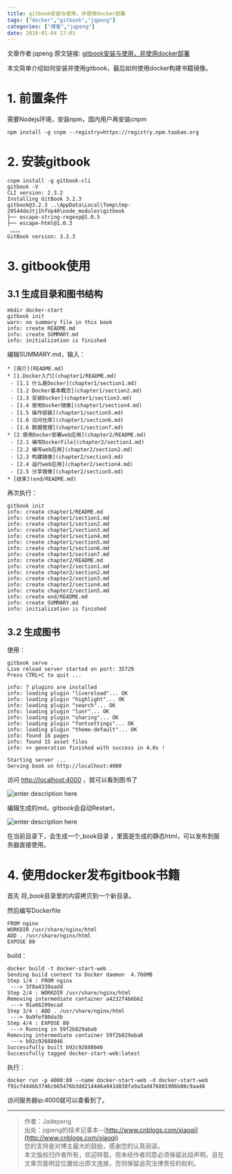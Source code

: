 ```yaml
---
title: gitbook安装与使用，并使用docker部署
tags: ["docker","gitbook","jqpeng"]
categories: ["博客","jqpeng"]
date: 2018-01-04 17:03
---
```

文章作者:jqpeng
原文链接: [gitbook安装与使用，并使用docker部署](https://www.cnblogs.com/xiaoqi/p/gitbook-setup-and-usage-publish-with-docker.html)

本文简单介绍如何安装并使用gitbook，最后如何使用docker构建书籍镜像。

# 1. 前置条件

需要Nodejs环境，安装npm，国内用户再安装cnpm


    npm install -g cnpm --registry=https://registry.npm.taobao.org


# 2. 安装gitbook


    cnpm install -g gitbook-cli
    gitbook -V 
    CLI version: 2.3.2
    Installing GitBook 3.2.3
    gitbook@3.2.3 ..\AppData\Local\Temp\tmp-20544doJtj1hfVp40\node_modules\gitbook
    ├── escape-string-regexp@1.0.5
    ├── escape-html@1.0.3
     。。。。
    GitBook version: 3.2.3


# 3. gitbook使用

## 3.1 生成目录和图书结构


    mkdir docker-start
    gitbook init
    warn: no summary file in this book
    info: create README.md
    info: create SUMMARY.md
    info: initialization is finished


编辑SUMMARY.md，输入：


    * [简介](README.md)
    * [1.Docker入门](chapter1/README.md)
     - [1.1 什么是Docker](chapter1/section1.md)
     - [1.2 Docker基本概念](chapter1/section2.md)
     - [1.3 安装Docker](chapter1/section3.md)
     - [1.4 使用Docker镜像](chapter1/section4.md)
     - [1.5 操作容器](chapter1/section5.md)
     - [1.6 访问仓库](chapter1/section6.md)
     - [1.6 数据管理](chapter1/section7.md)
    * [2.使用Docker部署web应用](chapter2/README.md)
     - [2.1 编写DockerFile](chapter2/section1.md)
     - [2.2 编写web应用](chapter2/section2.md)
     - [2.3 构建镜像](chapter2/section3.md)
     - [2.4 运行web应用](chapter2/section4.md)
     - [2.5 分享镜像](chapter2/section5.md)
    * [结束](end/README.md)


再次执行：


    gitbook init
    info: create chapter1/README.md
    info: create chapter1/section1.md
    info: create chapter1/section2.md
    info: create chapter1/section3.md
    info: create chapter1/section4.md
    info: create chapter1/section5.md
    info: create chapter1/section6.md
    info: create chapter1/section7.md
    info: create chapter2/README.md
    info: create chapter2/section1.md
    info: create chapter2/section2.md
    info: create chapter2/section3.md
    info: create chapter2/section4.md
    info: create chapter2/section5.md
    info: create end/README.md
    info: create SUMMARY.md
    info: initialization is finished


## 3.2 生成图书

使用：


    gitbook serve .
    Live reload server started on port: 35729
    Press CTRL+C to quit ...
    
    info: 7 plugins are installed
    info: loading plugin "livereload"... OK
    info: loading plugin "highlight"... OK
    info: loading plugin "search"... OK
    info: loading plugin "lunr"... OK
    info: loading plugin "sharing"... OK
    info: loading plugin "fontsettings"... OK
    info: loading plugin "theme-default"... OK
    info: found 16 pages
    info: found 15 asset files
    info: >> generation finished with success in 4.0s !
    
    Starting server ...
    Serving book on http://localhost:4000


访问 [http://localhost:4000](http://localhost:4000) ，就可以看到图书了

![enter description here](http://oyqmmpkcm.bkt.clouddn.com/1515048112496.jpg "1515048112496")

编辑生成的md，gitbook会自动Restart，

![enter description here](http://oyqmmpkcm.bkt.clouddn.com/1515048702182.jpg "1515048702182")

在当前目录下，会生成一个\_book目录 ，里面是生成的静态html，可以发布到服务器直接使用。

# 4. 使用docker发布gitbook书籍

首先 将\_book目录里的内容拷贝到一个新目录。

然后编写Dockerfile


    FROM nginx
    WORKDIR /usr/share/nginx/html
    ADD . /usr/share/nginx/html
    EXPOSE 80


build：


    docker build -t docker-start-web .
    Sending build context to Docker daemon  4.766MB
    Step 1/4 : FROM nginx
     ---> 3f8a4339aadd
    Step 2/4 : WORKDIR /usr/share/nginx/html
    Removing intermediate container a4232f4b6b62
     ---> 91a66299ecad
    Step 3/4 : ADD . /usr/share/nginx/html
     ---> 9a9fef80da3b
    Step 4/4 : EXPOSE 80
     ---> Running in 59f2b829aba6
    Removing intermediate container 59f2b829aba6
     ---> b92c92688046
    Successfully built b92c92688046
    Successfully tagged docker-start-web:latest


执行：


    docker run -p 4000:80 --name docker-start-web -d docker-start-web
    f91cf4446b3746c665476b3dd214446a941d838fa9a3ad47680190bb08c9aa48


访问服务器ip:4000就可以查看到了。

* * *


> 作者：Jadepeng  
>  出处：jqpeng的技术记事本--[http://www.cnblogs.com/xiaoqi](http://www.cnblogs.com/xiaoqi)  
>  您的支持是对博主最大的鼓励，感谢您的认真阅读。  
>  本文版权归作者所有，欢迎转载，但未经作者同意必须保留此段声明，且在文章页面明显位置给出原文连接，否则保留追究法律责任的权利。



